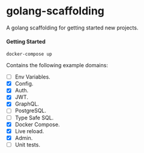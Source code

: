 # golang-scaffolding

A golang scaffolding for getting started new projects.

#### Getting Started

```
docker-compose up
```

Contains the following example domains:
- [ ] Env Variables.
- [x] Config.
- [x] Auth.
- [x] JWT.
- [x] GraphQL.
- [ ] PostgreSQL.
- [ ] Type Safe SQL.
- [x] Docker Compose.
- [x] Live reload.
- [x] Admin.
- [ ] Unit tests.
